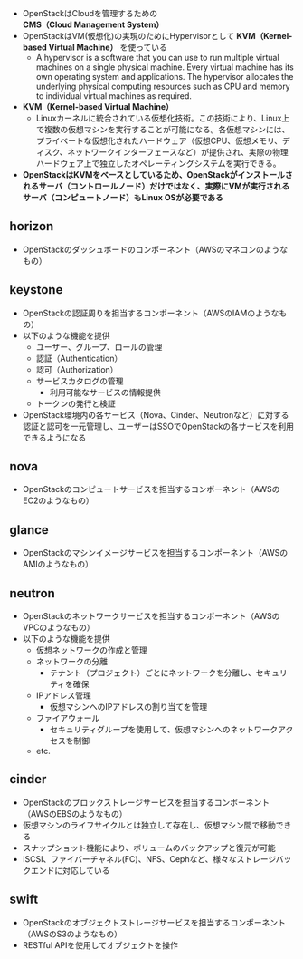 - OpenStackはCloudを管理するための**CMS（Cloud Management System）**
- OpenStackはVM(仮想化)の実現のためにHypervisorとして **KVM（Kernel-based Virtual Machine）** を使っている
  - A hypervisor is a software that you can use to run multiple virtual machines on a single physical machine. Every virtual machine has its own operating system and applications. The hypervisor allocates the underlying physical computing resources such as CPU and memory to individual virtual machines as required.
- **KVM（Kernel-based Virtual Machine）**
  - Linuxカーネルに統合されている仮想化技術。この技術により、Linux上で複数の仮想マシンを実行することが可能になる。各仮想マシンには、プライベートな仮想化されたハードウェア（仮想CPU、仮想メモリ、ディスク、ネットワークインターフェースなど）が提供され、実際の物理ハードウェア上で独立したオペレーティングシステムを実行できる。
- **OpenStackはKVMをベースとしているため、OpenStackがインストールされるサーバ（コントロールノード）だけではなく、実際にVMが実行されるサーバ（コンピュートノード）もLinux OSが必要である**

## horizon
- OpenStackのダッシュボードのコンポーネント（AWSのマネコンのようなもの）

## keystone
- OpenStackの認証周りを担当するコンポーネント（AWSのIAMのようなもの）
- 以下のような機能を提供
  - ユーザー、グループ、ロールの管理
  - 認証（Authentication）
  - 認可（Authorization）
  - サービスカタログの管理
    - 利用可能なサービスの情報提供
  - トークンの発行と検証
- OpenStack環境内の各サービス（Nova、Cinder、Neutronなど）に対する認証と認可を一元管理し、ユーザーはSSOでOpenStackの各サービスを利用できるようになる

## nova
- OpenStackのコンピュートサービスを担当するコンポーネント（AWSのEC2のようなもの）

## glance
- OpenStackのマシンイメージサービスを担当するコンポーネント（AWSのAMIのようなもの）

## neutron
- OpenStackのネットワークサービスを担当するコンポーネント（AWSのVPCのようなもの） 
- 以下のような機能を提供
  - 仮想ネットワークの作成と管理
  - ネットワークの分離
    - テナント（プロジェクト）ごとにネットワークを分離し、セキュリティを確保
  - IPアドレス管理
    - 仮想マシンへのIPアドレスの割り当てを管理
  - ファイアウォール
    - セキュリティグループを使用して、仮想マシンへのネットワークアクセスを制御
  - etc.

## cinder
- OpenStackのブロックストレージサービスを担当するコンポーネント（AWSのEBSのようなもの）
- 仮想マシンのライフサイクルとは独立して存在し、仮想マシン間で移動できる
- スナップショット機能により、ボリュームのバックアップと復元が可能
- iSCSI、ファイバーチャネル(FC)、NFS、Cephなど、様々なストレージバックエンドに対応している

## swift
- OpenStackのオブジェクトストレージサービスを担当するコンポーネント（AWSのS3のようなもの）
- RESTful APIを使用してオブジェクトを操作